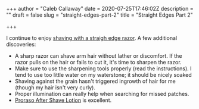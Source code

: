 +++
author = "Caleb Callaway"
date = 2020-07-25T17:46:02Z
description = ""
draft = false
slug = "straight-edges-part-2"
title = "Straight Edges Part 2"

+++


I continue to enjoy [shaving with a straigh edge razor](https://www.brainvitamins.net/blog/straight-edges/). A few additional discoveries:

* A sharp razor can shave arm hair without lather or discomfort. If the razor pulls on the hair or fails to cut it, it's time to sharpen the razor.
* Make sure to use the sharpening tools properly (read the instructions). I tend to use too little water on my waterstone; it should be nicely soaked
* Shaving against the grain hasn't triggered ingrowth of hair for me (though my hair isn't very curly).
* Proper illumination can really help when searching for missed patches.
* [Proraso After Shave Lotion](https://www.amazon.com/gp/product/B0085UECY2/) is excellent.

